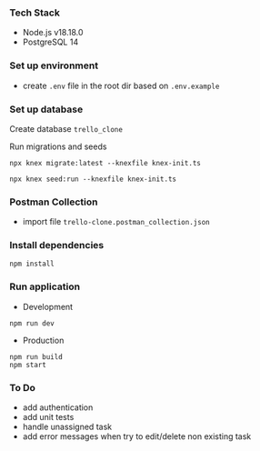 ### Tech Stack

- Node.js v18.18.0
- PostgreSQL 14

### Set up environment

- create `.env` file in the root dir based on `.env.example`

### Set up database

Create database `trello_clone`

Run migrations and seeds

```shell
npx knex migrate:latest --knexfile knex-init.ts

npx knex seed:run --knexfile knex-init.ts
```

### Postman Collection

- import file `trello-clone.postman_collection.json`

### Install dependencies

```shell
npm install
```

### Run application

- Development

```shell
npm run dev
```

- Production

```shell
npm run build
npm start
```

### To Do

- add authentication
- add unit tests
- handle unassigned task
- add error messages when try to edit/delete non existing task

